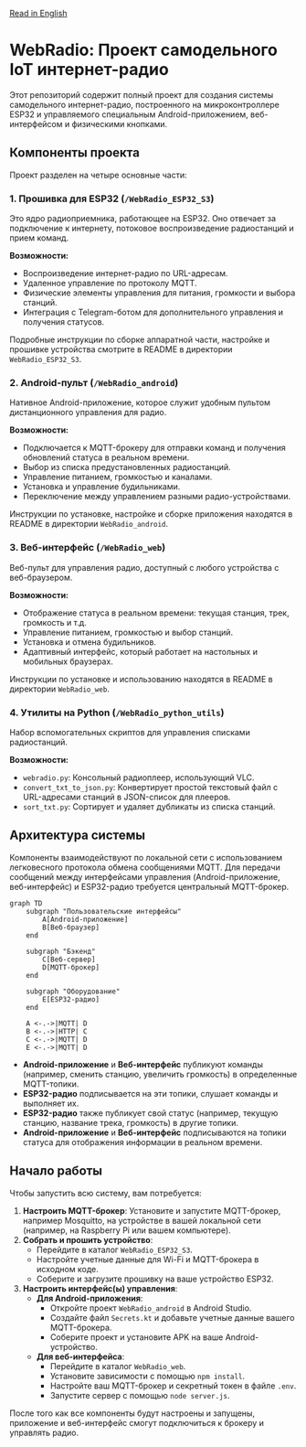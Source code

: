 [Read in English](README.md)

# WebRadio: Проект самодельного IoT интернет-радио

Этот репозиторий содержит полный проект для создания системы самодельного интернет-радио, построенного на микроконтроллере ESP32 и управляемого специальным Android-приложением, веб-интерфейсом и физическими кнопками.

## Компоненты проекта

Проект разделен на четыре основные части:

### 1. Прошивка для ESP32 (`/WebRadio_ESP32_S3`)

Это ядро радиоприемника, работающее на ESP32. Оно отвечает за подключение к интернету, потоковое воспроизведение радиостанций и прием команд.

**Возможности:**

- Воспроизведение интернет-радио по URL-адресам.
- Удаленное управление по протоколу MQTT.
- Физические элементы управления для питания, громкости и выбора станций.
- Интеграция с Telegram-ботом для дополнительного управления и получения статусов.

Подробные инструкции по сборке аппаратной части, настройке и прошивке устройства смотрите в README в директории `WebRadio_ESP32_S3`.

### 2. Android-пульт (`/WebRadio_android`)

Нативное Android-приложение, которое служит удобным пультом дистанционного управления для радио.

**Возможности:**

- Подключается к MQTT-брокеру для отправки команд и получения обновлений статуса в реальном времени.
- Выбор из списка предустановленных радиостанций.
- Управление питанием, громкостью и каналами.
- Установка и управление будильниками.
- Переключение между управлением разными радио-устройствами.

Инструкции по установке, настройке и сборке приложения находятся в README в директории `WebRadio_android`.

### 3. Веб-интерфейс (`/WebRadio_web`)

Веб-пульт для управления радио, доступный с любого устройства с веб-браузером.

**Возможности:**

- Отображение статуса в реальном времени: текущая станция, трек, громкость и т.д.
- Управление питанием, громкостью и выбор станций.
- Установка и отмена будильников.
- Адаптивный интерфейс, который работает на настольных и мобильных браузерах.

Инструкции по установке и использованию находятся в README в директории `WebRadio_web`.

### 4. Утилиты на Python (`/WebRadio_python_utils`)

Набор вспомогательных скриптов для управления списками радиостанций.

**Возможности:**

- `webradio.py`: Консольный радиоплеер, использующий VLC.
- `convert_txt_to_json.py`: Конвертирует простой текстовый файл с URL-адресами станций в JSON-список для плееров.
- `sort_txt.py`: Сортирует и удаляет дубликаты из списка станций.

## Архитектура системы

Компоненты взаимодействуют по локальной сети с использованием легковесного протокола обмена сообщениями MQTT. Для передачи сообщений между интерфейсами управления (Android-приложение, веб-интерфейс) и ESP32-радио требуется центральный MQTT-брокер.

```mermaid
graph TD
    subgraph "Пользовательские интерфейсы"
        A[Android-приложение]
        B[Веб-браузер]
    end

    subgraph "Бэкенд"
        C[Веб-сервер]
        D[MQTT-брокер]
    end

    subgraph "Оборудование"
        E[ESP32-радио]
    end

    A <-.->|MQTT| D
    B <-.->|HTTP| C
    C <-.->|MQTT| D
    E <-.->|MQTT| D
```

- **Android-приложение** и **Веб-интерфейс** публикуют команды (например, сменить станцию, увеличить громкость) в определенные MQTT-топики.
- **ESP32-радио** подписывается на эти топики, слушает команды и выполняет их.
- **ESP32-радио** также публикует свой статус (например, текущую станцию, название трека, громкость) в другие топики.
- **Android-приложение** и **Веб-интерфейс** подписываются на топики статуса для отображения информации в реальном времени.

## Начало работы

Чтобы запустить всю систему, вам потребуется:

1.  **Настроить MQTT-брокер**: Установите и запустите MQTT-брокер, например Mosquitto, на устройстве в вашей локальной сети (например, на Raspberry Pi или вашем компьютере).
2.  **Собрать и прошить устройство**:
    - Перейдите в каталог `WebRadio_ESP32_S3`.
    - Настройте учетные данные для Wi-Fi и MQTT-брокера в исходном коде.
    - Соберите и загрузите прошивку на ваше устройство ESP32.
3.  **Настроить интерфейс(ы) управления**:
    - **Для Android-приложения**:
        - Откройте проект `WebRadio_android` в Android Studio.
        - Создайте файл `Secrets.kt` и добавьте учетные данные вашего MQTT-брокера.
        - Соберите проект и установите APK на ваше Android-устройство.
    - **Для веб-интерфейса**:
        - Перейдите в каталог `WebRadio_web`.
        - Установите зависимости с помощью `npm install`.
        - Настройте ваш MQTT-брокер и секретный токен в файле `.env`.
        - Запустите сервер с помощью `node server.js`.

После того как все компоненты будут настроены и запущены, приложение и веб-интерфейс смогут подключиться к брокеру и управлять радио.